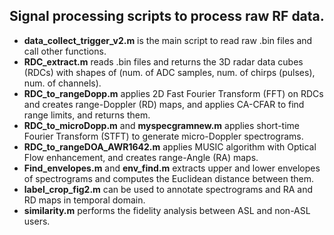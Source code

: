 ## Signal processing scripts to process raw RF data.

- **data_collect_trigger_v2.m** is the main script to read raw .bin files and call other functions.
- **RDC_extract.m** reads .bin files and returns the 3D radar data cubes (RDCs) with shapes of (num. of ADC samples, num. of chirps (pulses), num. of channels).
- **RDC_to_rangeDopp.m** applies 2D Fast Fourier Transform (FFT) on RDCs and creates range-Doppler (RD) maps, and applies CA-CFAR to find range limits, and returns them.
- **RDC_to_microDopp.m** and **myspecgramnew.m** applies short-time Fourier Transform (STFT) to generate micro-Doppler spectrograms.
- **RDC_to_rangeDOA_AWR1642.m** applies MUSIC algorithm with Optical Flow enhancement, and creates range-Angle (RA) maps.
- **Find_envelopes.m** and **env_find.m** extracts upper and lower envelopes of spectrograms and computes the Euclidean distance between them.
- **label_crop_fig2.m** can be used to annotate spectrograms and RA and RD maps in temporal domain.
- **similarity.m** performs the fidelity analysis between ASL and non-ASL users. 


